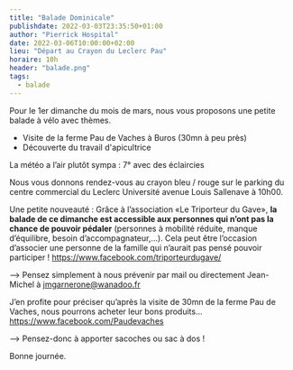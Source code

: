 ```yaml
---
title: "Balade Dominicale"
publishdate: 2022-03-03T23:35:50+01:00
author: "Pierrick Hospital"
date: 2022-03-06T10:00:00+02:00
lieu: "Départ au Crayon du Leclerc Pau"
horaire: 10h
header: "balade.png"
tags:
  - balade
---
```


Pour le 1er dimanche du mois de mars, nous vous proposons une petite balade à vélo avec thèmes.
- Visite de la ferme Pau de Vaches à Buros (30mn à peu près)
- Découverte du travail d'apicultrice

<!--more-->

La météo a l’air plutôt sympa : 7° avec des éclaircies

Nous vous donnons rendez-vous au crayon bleu / rouge sur le parking du centre commercial du Leclerc Université avenue Louis Sallenave à 10h00.

Une petite nouveauté : Grâce à l’association «Le Triporteur du Gave», **la balade de ce dimanche est accessible aux personnes qui n’ont pas la chance de pouvoir pédaler** (personnes à mobilité réduite, manque d’équilibre, besoin d’accompagnateur,…).
Cela peut être l’occasion d’associer une personne de la famille qui n’aurait pas pensé pouvoir participer !
https://www.facebook.com/triporteurdugave/

--> Pensez simplement à nous prévenir par mail ou directement Jean-Michel à jmgarnerone@wanadoo.fr

J’en profite pour préciser qu’après la visite de 30mn de la ferme Pau de Vaches, nous pourrons acheter leur bons produits…
https://www.facebook.com/Paudevaches

--> Pensez-donc à apporter sacoches ou sac à dos !


Bonne journée.
